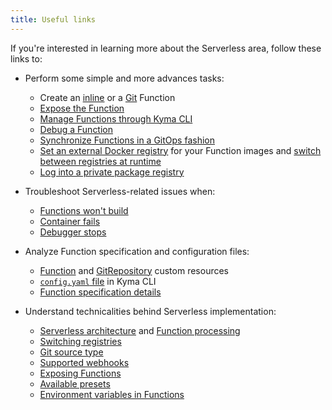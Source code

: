 ```yaml
---
title: Useful links
---
```


If you're interested in learning more about the Serverless area, follow these links to:

- Perform some simple and more advances tasks:

  - Create an [inline](../../../03-tutorials/serverless/svls-01-create-inline-function.md) or a [Git](../../../03-tutorials/serverless/svls-02-create-git-function.md) Function
  - [Expose the Function](../../../03-tutorials/serverless/svls-03-expose-function.md)
  - [Manage Functions through Kyma CLI](../../../03-tutorials/serverless/svls-04-manage-functions-with-kyma-cli.md)
  - [Debug a Function](../../../03-tutorials/serverless/svls-05-debug-function.md)
  - [Synchronize Functions in a GitOps fashion](../../../03-tutorials/serverless/svls-06-sync-function-with-gitops.md)
  - [Set an external Docker registry](../../../03-tutorials/serverless/svls-07-set-external-registry.md) for your Function images and [switch between registries at runtime](../../../03-tutorials/serverless/svls-08-switch-to-external-registry.md)
  - [Log into a private package registry](../../../03-tutorials/serverless/svls-09-log-into-private-packages-registry.md)

- Troubleshoot Serverless-related issues when:

   - [Functions won't build](../../../04-operation-guides/troubleshooting/svls-01-cannot-build-functions.md)
   - [Container fails](../../../04-operation-guides/troubleshooting/svls-02-failing-function-container.md)
   - [Debugger stops](../../../04-operation-guides/troubleshooting/svls-03-function-debugger-in-strange-location.md)

- Analyze Function specification and configuration files:

  - [Function](../../../05-technical-reference/06-custom-resources/svls-01-function.md) and [GitRepository](../../../05-technical-reference/06-custom-resources/svls-02-gitrepository.md) custom resources
  - [`config.yaml` file](../../../05-technical-reference/svls-06-function-configuration-file.md) in Kyma CLI
  - [Function specification details](../../../05-technical-reference/svls-08-function-specification.md)

- Understand technicalities behind Serverless implementation:

  - [Serverless architecture](../../../05-technical-reference/03-architecture/svls-01-architecture.md) and [Function processing](../../../05-technical-reference/svls-02-function-processing-stages.md)
  - [Switching registries](../../../05-technical-reference/svls-03-switching-registries.md)
  - [Git source type](../../../05-technical-reference/svls-04-git-source-type.md)
  - [Supported webhooks](../../../05-technical-reference/svls-07-supported-webhooks.md)
  - [Exposing Functions](../../../05-technical-reference/svls-05-exposing-functions.md)
  - [Available presets](../../../05-technical-reference/svls-09-available-presets.md)
  - [Environment variables in Functions](../../../05-technical-reference/05-configuration-parameters/svls-02-environment-variables.md)
